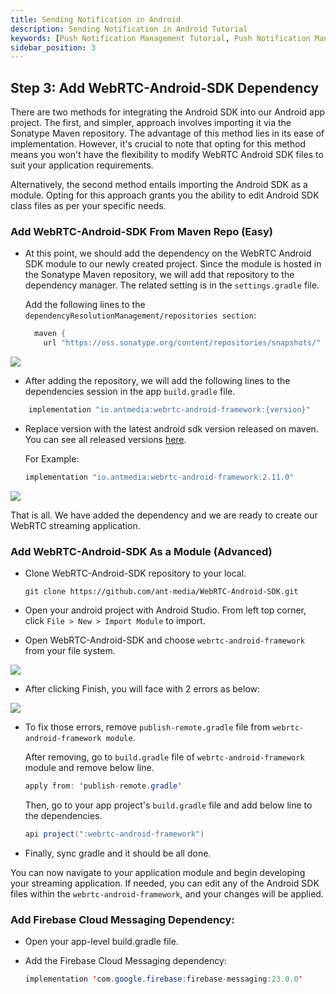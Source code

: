 ```yaml
---
title: Sending Notification in Android 
description: Sending Notification in Android Tutorial
keywords: [Push Notification Management Tutorial, Push Notification Management, Ant Media Server Documentation, Ant Media Server Tutorials]
sidebar_position: 3
---
```


## Step 3: Add WebRTC-Android-SDK Dependency

There are two methods for integrating the Android SDK into our Android app project. The first, and simpler, approach involves importing it via the Sonatype Maven repository. The advantage of this method lies in its ease of implementation. However, it's crucial to note that opting for this method means you won't have the flexibility to modify WebRTC Android SDK files to suit your application requirements.

Alternatively, the second method entails importing the Android SDK as a module. Opting for this approach grants you the ability to edit Android SDK class files as per your specific needs.

### Add WebRTC-Android-SDK From Maven Repo (Easy)

- At this point, we should add the dependency on the WebRTC Android SDK module to our newly created project. Since the module is hosted in the Sonatype Maven repository, we will add that repository to the dependency manager. The related setting is in the `settings.gradle` file.

  Add the following lines to the `dependencyResolutionManagement/repositories section`:

  ```java
    maven {
      url "https://oss.sonatype.org/content/repositories/snapshots/" }
  ```

![](@site/static/img/sdk-integration/android-sdk/settings.gradle.png)

- After adding the repository, we will add the following lines to the dependencies session in the app `build.gradle` file.

```java
    implementation "io.antmedia:webrtc-android-framework:{version}"
```

- Replace version with the latest android sdk version released on maven. You can see all released versions [here](https://mvnrepository.com/artifact/io.antmedia/webrtc-android-framework).

  For Example:

  ```java
  implementation "io.antmedia:webrtc-android-framework:2.11.0"
  ```

![](@site/static/img/sdk-integration/android-sdk/build.gradle.png)

That is all. We have added the dependency and we are ready to create our WebRTC streaming application.


### Add WebRTC-Android-SDK As a Module (Advanced)

- Clone WebRTC-Android-SDK repository to your local.

  ```
  git clone https://github.com/ant-media/WebRTC-Android-SDK.git
  ```

- Open your android project with Android Studio. From left top corner, click `File > New > Import Module` to import.

- Open WebRTC-Android-SDK and choose `webrtc-android-framework` from your file system.

![](@site/static/img/sdk-integration/android-sdk/android-sdk-as-module-1.png)

- After clicking Finish, you will face with 2 errors as below:

![](@site/static/img/sdk-integration/android-sdk/android-sdk-as-module-2.png)

- To fix those errors, remove `publish-remote.gradle` file from `webrtc-android-framework module`.

  After removing,  go to `build.gradle` file of `webrtc-android-framework` module and remove  below line.

  ```java
  apply from: 'publish-remote.gradle'
  ```

  Then, go to your app project's `build.gradle` file and add below line to the dependencies.

  ```java
  api project(":webrtc-android-framework")
  ```

- Finally, sync gradle and it should be all done.

You can now navigate to your application module and begin developing your streaming application. If needed, you can edit any of the Android SDK files within the `webrtc-android-framework`, and your changes will be applied.

### Add Firebase Cloud Messaging Dependency:

- Open your app-level build.gradle file.
- Add the Firebase Cloud Messaging dependency:

  ```java
  implementation 'com.google.firebase:firebase-messaging:23.0.0'
  ```